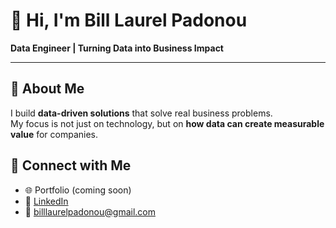 # 👋 Hi, I'm Bill Laurel Padonou  

**Data Engineer | Turning Data into Business Impact**  

---

## 🎯 About Me  
I build **data-driven solutions** that solve real business problems.  
My focus is not just on technology, but on **how data can create measurable value** for companies.


## 📂 Connect with Me  
- 🌐 Portfolio (coming soon)  
- 💼 [LinkedIn](https://www.linkedin.com/in/bill-laurel-padonou-15a415229/)  
- 📧 billlaurelpadonou@gmail.com
